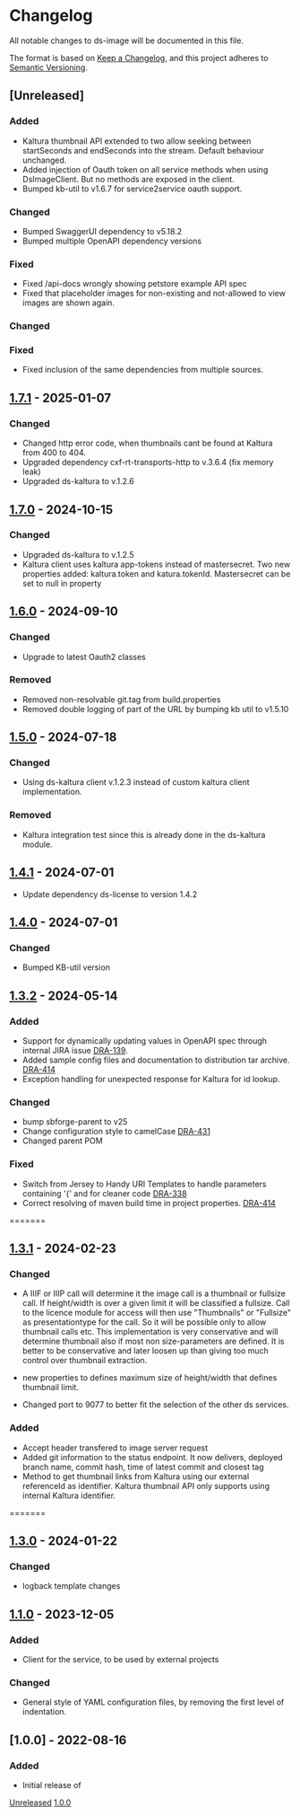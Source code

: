 # Changelog
All notable changes to ds-image will be documented in this file.

The format is based on [Keep a Changelog](https://keepachangelog.com/en/1.0.0/),
and this project adheres to [Semantic Versioning](https://semver.org/spec/v2.0.0.html).

## [Unreleased]

### Added
- Kaltura thumbnail API extended to two allow seeking between startSeconds and endSeconds into the stream. Default behaviour unchanged.
- Added injection of Oauth token on all service methods when using DsImageClient. But no methods  are exposed in the client.
- Bumped kb-util to v1.6.7 for service2service oauth support.


### Changed
- Bumped SwaggerUI dependency to v5.18.2
- Bumped multiple OpenAPI dependency versions

### Fixed
- Fixed /api-docs wrongly showing petstore example API spec
- Fixed that placeholder images for non-existing and not-allowed to view images are shown again. 

### Changed

### Fixed
- Fixed inclusion of the same dependencies from multiple sources.

## [1.7.1](https://github.com/kb-dk/ds-image/releases/tag/ds-image-1.7.1) - 2025-01-07
### Changed
- Changed http error code, when thumbnails cant be found at Kaltura from 400 to 404.
- Upgraded dependency cxf-rt-transports-http to v.3.6.4 (fix memory leak)
- Upgraded ds-kaltura to v.1.2.6


## [1.7.0](https://github.com/kb-dk/ds-image/releases/tag/ds-image-1.7.0) - 2024-10-15
### Changed
- Upgraded ds-kaltura to v.1.2.5
- Kaltura client uses kaltura app-tokens instead of mastersecret. Two new properties added: kaltura.token and katura.tokenId. Mastersecret can be set to null in property


## [1.6.0](https://github.com/kb-dk/ds-image/releases/tag/ds-image-1.6.0) - 2024-09-10
### Changed
-  Upgrade to latest Oauth2 classes

### Removed
- Removed non-resolvable git.tag from build.properties
- Removed double logging of part of the URL by bumping kb util to v1.5.10



## [1.5.0](https://github.com/kb-dk/ds-image/releases/tag/ds-image-1.5.0) - 2024-07-18
### Changed
- Using ds-kaltura client v.1.2.3 instead of custom kaltura client implementation. 

### Removed
-  Kaltura integration test since this is already done in the ds-kaltura module.


## [1.4.1](https://github.com/kb-dk/ds-image/releases/tag/ds-image-1.4.1) - 2024-07-01
- Update dependency ds-license to version 1.4.2

## [1.4.0](https://github.com/kb-dk/ds-image/releases/tag/ds-image-1.4.0) - 2024-07-01
### Changed
- Bumped KB-util version

## [1.3.2](https://github.com/kb-dk/ds-image/releases/tag/ds-image-1.3.2) - 2024-05-14
### Added
- Support for dynamically updating values in OpenAPI spec through internal JIRA issue [DRA-139](https://kb-dk.atlassian.net/browse/DRA-139).
- Added sample config files and documentation to distribution tar archive. [DRA-414](https://kb-dk.atlassian.net/browse/DRA-414)
- Exception handling for unexpected response for Kaltura for id lookup.

### Changed
- bump sbforge-parent to v25
- Change configuration style to camelCase [DRA-431](https://kb-dk.atlassian.net/browse/DRA-431)
- Changed parent POM

### Fixed
- Switch from Jersey to Handy URI Templates to handle parameters containing '{' and for cleaner code [DRA-338](https://kb-dk.atlassian.net/browse/DRA-338)
- Correct resolving of maven build time in project properties. [DRA-414](https://kb-dk.atlassian.net/browse/DRA-414)

=======
## [1.3.1](https://github.com/kb-dk/ds-image/releases/tag/ds-image-1.3.1) - 2024-02-23
### Changed

- A IIIF or IIIP  call will determine it the image call is a thumbnail or fullsize call. If height/width is over a given limit it
will be classified a fullsize. Call to the licence module for access will then use "Thumbnails" or "Fullsize" as presentationtype for the call.
So it will be possible only to allow thumbnail calls etc. This implementation is very conservative and will determine thumbnail also if most non size-parameters are defined.  It is better to be conservative and later loosen up than giving too much control over thumbnail extraction.

- new properties to defines maximum size of height/width that defines thumbnail limit.
- Changed port to 9077 to better fit the selection of the other ds services.

### Added
-  Accept header transfered to image server request
-  Added git information to the status endpoint. It now delivers, deployed branch name, commit hash, time of latest commit and closest tag
-  Method to get thumbnail links from Kaltura using our external referenceId as identifier. Kaltura thumbnail API only supports using internal Kaltura identifier.



=======
## [1.3.0](https://github.com/kb-dk/ds-image/releases/tag/ds-image-1.3.0) - 2024-01-22
### Changed 
- logback template changes


## [1.1.0](https://github.com/kb-dk/ds-image/releases/tag/v1.1.0) - 2023-12-05
### Added
- Client for the service, to be used by external projects

### Changed 
- General style of YAML configuration files, by removing the first level of indentation.


## [1.0.0] - 2022-08-16
### Added

- Initial release of <project>


[Unreleased](https://github.com/kb-dk/ds-image/compare/v1.0.0...HEAD)
[1.0.0](https://github.com/kb-dk/ds-image/releases/tag/v1.0.0)
